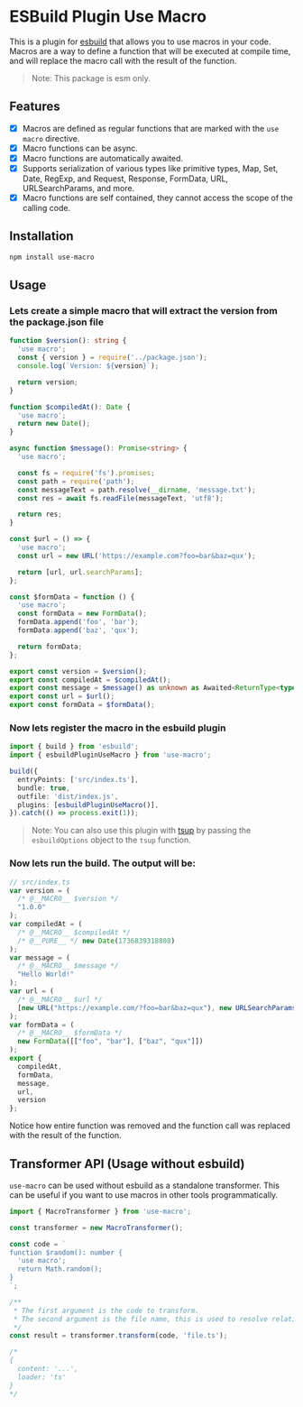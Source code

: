 # ESBuild Plugin Use Macro

This is a plugin for [esbuild](https://esbuild.github.io/) that allows you to use macros in your code. Macros are a way to define a function that will be executed at compile time, and will replace the macro call with the result of the function.

> Note: This package is esm only.

## Features

- [x] Macros are defined as regular functions that are marked with the `use macro` directive.
- [x] Macro functions can be async.
- [x] Macro functions are automatically awaited.
- [x] Supports serialization of various types like primitive types, Map, Set, Date, RegExp, and Request, Response, FormData, URL, URLSearchParams, and more.
- [x] Macro functions are self contained, they cannot access the scope of the calling code.

## Installation

```bash
npm install use-macro
```

## Usage

### Lets create a simple macro that will extract the version from the package.json file

<!-- prettier-ignore -->
```typescript
function $version(): string {
  'use macro';
  const { version } = require('../package.json');
  console.log(`Version: ${version}`);

  return version;
}

function $compiledAt(): Date {
  'use macro';
  return new Date();
}

async function $message(): Promise<string> {
  'use macro';

  const fs = require('fs').promises;
  const path = require('path');
  const messageText = path.resolve(__dirname, 'message.txt');
  const res = await fs.readFile(messageText, 'utf8');

  return res;
}

const $url = () => {
  'use macro';
  const url = new URL('https://example.com?foo=bar&baz=qux');

  return [url, url.searchParams];
};

const $formData = function () {
  'use macro';
  const formData = new FormData();
  formData.append('foo', 'bar');
  formData.append('baz', 'qux');

  return formData;
};

export const version = $version();
export const compiledAt = $compiledAt();
export const message = $message() as unknown as Awaited<ReturnType<typeof $message>>;
export const url = $url();
export const formData = $formData();
```

### Now lets register the macro in the esbuild plugin

```typescript
import { build } from 'esbuild';
import { esbuildPluginUseMacro } from 'use-macro';

build({
  entryPoints: ['src/index.ts'],
  bundle: true,
  outfile: 'dist/index.js',
  plugins: [esbuildPluginUseMacro()],
}).catch(() => process.exit(1));
```

> Note: You can also use this plugin with [tsup](https://tsup.egoist.sh/) by passing the `esbuildOptions` object to the `tsup` function.

### Now lets run the build. The output will be:

<!-- prettier-ignore -->
```javascript
// src/index.ts
var version = (
  /* @__MACRO__ $version */
  "1.0.0"
);
var compiledAt = (
  /* @__MACRO__ $compiledAt */
  /* @__PURE__ */ new Date(1736839318808)
);
var message = (
  /* @__MACRO__ $message */
  "Hello World!"
);
var url = (
  /* @__MACRO__ $url */
  [new URL("https://example.com/?foo=bar&baz=qux"), new URLSearchParams([["foo", "bar"], ["baz", "qux"]])]
);
var formData = (
  /* @__MACRO__ $formData */
  new FormData([["foo", "bar"], ["baz", "qux"]])
);
export {
  compiledAt,
  formData,
  message,
  url,
  version
};
```

Notice how entire function was removed and the function call was replaced with the result of the function.

## Transformer API (Usage without esbuild)

`use-macro` can be used without esbuild as a standalone transformer. This can be useful if you want to use macros in other tools programmatically.

```typescript
import { MacroTransformer } from 'use-macro';

const transformer = new MacroTransformer();

const code = `
function $random(): number {
  'use macro';
  return Math.random();
}
`;

/**
 * The first argument is the code to transform.
 * The second argument is the file name, this is used to resolve relative imports.
 */
const result = transformer.transform(code, 'file.ts');

/*
{
  content: '...',
  loader: 'ts'
}
*/
```
